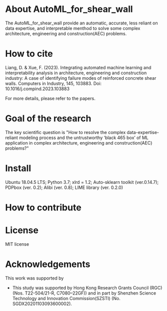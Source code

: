 # About AutoML_for_shear_wall 

The AutoML_for_shear_wall provide an automatic, accurate, less reliant on data expertise, and interpretable menthod to solve some complex architecture, engineering and construction(AEC) problems.

# How to cite

  Liang, D. & Xue, F. (2023). Integrating automated machine learning and interpretability analysis in architecture, engineering and construction industry: A case
of identifying failure modes of reinforced concrete shear walls. Computers in Industry, 145, 103883. Doi: 10.1016/j.compind.2023.103883

For more details, please refer to the papers.


# Goal of the research 

The key scientific question is "How to resolve the complex data-expertise-reliant modeling process and the untrustworthy ‘black
465 box’ of ML application in complex architecture, engineering and construction(AEC) problems?"


# Install
Ubuntu 18.04.5 LTS;
Python 3.7;
xlrd = 1.2;
Auto-sklearn toolkit (ver.0.14.7);
PDPbox (ver. 0.2);
Alibi (ver. 0.8);
LIME library (ver. 0.2.0)

# How to contribute

# License

MIT license

# Acknowledgements

This work was supported by 
* This study was supported by Hong Kong Research Grants Council (RGC) (Nos. T22-504/21-R, C7080–22GF)) and in part by Shenzhen Science Technology and Innovation Commission(SZSTI) (No. SGDX20201103093600002).
 


